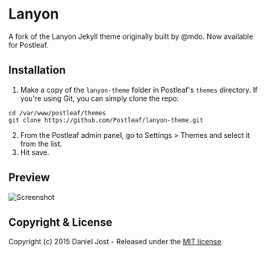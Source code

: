 # Lanyon

A fork of the Lanyon Jekyll theme originally built by @mdo. Now available for Postleaf.

## Installation

1. Make a copy of the `lanyon-theme` folder in Postleaf's `themes` directory. If you're using Git, you can simply clone the repo:
  ```
  cd /var/www/postleaf/themes
  git clone https://github.com/Postleaf/lanyon-theme.git
  ```
2. From the Postleaf admin panel, go to Settings > Themes and select it from the list.
3. Hit save.

## Preview

![Screenshot](http://postleaf.s3.amazonaws.com/website/images/lanyon_screenshot.png)

## Copyright & License

Copyright (c) 2015 Daniel Jost - Released under the [MIT license](LICENSE.md).
